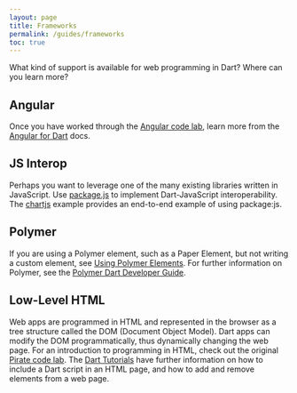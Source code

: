 ```yaml
---
layout: page
title: Frameworks
permalink: /guides/frameworks
toc: true
---
```


What kind of support is available for web programming in Dart?
Where can you learn more?

## Angular

Once you have worked through the
[Angular code lab](/codelabs/ng2/),
learn more from the
[Angular for Dart](https://angular.io/docs/dart/latest/guide/) docs.


## JS Interop

Perhaps you want to leverage one of the many existing libraries
written in JavaScript.
Use [package.js](https://pub.dartlang.org/packages/js)
to implement Dart-JavaScript interoperability.
The [chartjs](https://github.com/google/chartjs.dart/)
example provides an end-to-end example of using package:js.

## Polymer

If you are using a Polymer element, such as a Paper Element,
but not writing a custom element, see
[Using Polymer Elements](/resources/tutorials/using-polymer).
For further information on Polymer, see the
[Polymer Dart Developer Guide](https://github.com/dart-lang/polymer-dart/wiki).

## Low-Level HTML

Web apps are programmed in HTML and represented in the browser as
a tree structure called the DOM (Document Object Model).
Dart apps can modify the DOM programmatically, thus dynamically
changing the web page. For an introduction to programming in HTML,
check out the original
[Pirate code lab](/codelabs/darrrt). The
[Dart Tutorials](/resources/tutorials/) have further information on
how to include a Dart script in an HTML page,
and how to add and remove elements from a web page.
